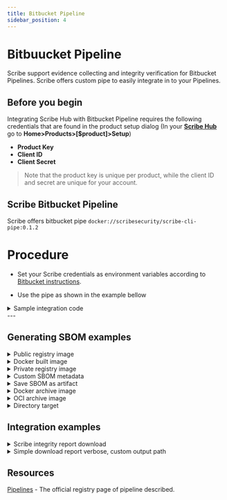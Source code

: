 ```yaml
---
title: Bitbucket Pipeline
sidebar_position: 4
---
```



# Bitbuucket Pipeline
Scribe support evidence collecting and integrity verification for Bitbucket Pipelines.
Scribe offers custom pipe to easily integrate in to your Pipelines.

## Before you begin
Integrating Scribe Hub with Bitbucket Pipeline requires the following credentials that are found in the product setup dialog (In your **[Scribe Hub](https://prod.hub.scribesecurity.com/ "Scribe Hub Link")** go to **Home>Products>[$product]>Setup**)

* **Product Key**
* **Client ID**
* **Client Secret**

>Note that the product key is unique per product, while the client ID and secret are unique for your account.

## Scribe Bitbucket Pipeline

Scribe offers bitbucket pipe `docker://scribesecurity/scribe-cli-pipe:0.1.2`

# Procedure
* Set your Scribe credentials as environment variables according to [Bitbucket instructions](https://support.atlassian.com/bitbucket-cloud/docs/variables-and-secrets/).

* Use the pipe as shown in the example bellow
<details>
  <summary>  Sample integration code </summary>

  ```YAML
  image:
    name: python:3.7

  scribe-bitbucket-simple-job: &scribe-bitbucket-simple-job
    step:
      name: scribe-bitbucket-simple-test
      - git clone -b v1.0.0-alpha.4 --single-branch https://github.com/mongo-express/mongo-express.git mongo-express-scm
      - pipe: docker://scribesecuriy.jfrog.io/scribe-docker-public-local/valint-pipe:dev-latest
        variables:
          COMMAND_NAME: bom
          TARGET: dir:mongo-express-scm
          PRODUCT_KEY: $PRODUCT_KEY
          SCRIBE_CLIENT_ID: $SCRIBE_CLIENT_ID
          SCRIBE_CLIENT_SECRET: $SCRIBE_CLIENT_SECRET
          SCRIBE_URL: "https://api.staging.scribesecurity.com"
          SCRIBE_LOGIN_URL: "https://scribesecurity-staging.us.auth0.com"
          SCRIBE_AUDIENCE: "api.staging.scribesecurity.com"
      - pipe: docker://scribesecuriy.jfrog.io/scribe-docker-public-local/valint-pipe:dev-latest
        variables:
          COMMAND_NAME: bom
          TARGET: "mongo-express:1.0.0-alpha.4" 
          VERBOSE: 2
          SCRIBE_ENABLE: "true"
          PRODUCT_KEY: $PRODUCT_KEY
          SCRIBE_CLIENT_ID: $SCRIBE_CLIENT_ID
          SCRIBE_CLIENT_SECRET: $SCRIBE_CLIENT_SECRET
          SCRIBE_URL: "https://api.staging.scribesecurity.com"
          SCRIBE_LOGIN_URL: "https://scribesecurity-staging.us.auth0.com"
          SCRIBE_AUDIENCE: "api.staging.scribesecurity.com"
      - pipe: docker://scribesecuriy.jfrog.io/scribe-docker-public-local/valint-pipe:dev-latest
        variables:
          COMMAND_NAME: report
          VERBOSE: 2
          SCRIBE_ENABLE: "true"
          PRODUCT_KEY: $PRODUCT_KEY
          SCRIBE_CLIENT_ID: $SCRIBE_CLIENT_ID
          SCRIBE_CLIENT_SECRET: $SCRIBE_CLIENT_SECRET
          SCRIBE_URL: "https://api.staging.scribesecurity.com"
          SCRIBE_LOGIN_URL: "https://scribesecurity-staging.us.auth0.com"
          SCRIBE_AUDIENCE: "api.staging.scribesecurity.com"
          TIMEOUT: 120s
      services:
      - docker

  pipelines:
    default:
    - <<: *scribe-bitbucket-simple-job

  ```

</details>
---

## Generating SBOM examples
<details>
  <summary>  Public registry image </summary>

Create SBOM from remote `busybox:latest` image, skip if found by the cache.

```YAML
  step:
    name: Test
    script:
    - pipe: docker://scribesecurity/scribe-cli-pipe:0.1.2
      variables:
        COMMAND: bom
        TARGET: busybox:latest
        PRODUCT_KEY: $PRODUCT_KEY
        SCRIBE_CLIENT_ID: $SCRIBE_CLIENT_ID
        SCRIBE_CLIENT_SECRET: $SCRIBE_CLIENT_SECRET
``` 

</details>


<details>
  <summary>  Docker built image </summary>

Create SBOM for image built by local docker `image_name:latest` image, overwrite cache.

```YAML
  step:
    name: Test
    script:
    - pipe: docker://scribesecurity/scribe-cli-pipe:0.1.2
      variables:
        COMMAND: bom
        TARGET: image_name:latest
        PRODUCT_KEY: $PRODUCT_KEY
        SCRIBE_CLIENT_ID: $SCRIBE_CLIENT_ID
        SCRIBE_CLIENT_SECRET: $SCRIBE_CLIENT_SECRET
        FORCE: true
        format: json
``` 
</details>
<details>
  <summary>  Private registry image </summary>

Custom private registry, skip cache (using `Force`), output verbose (debug level) log output.
```YAML
step:
  name: Test
  script:
  - pipe: docker://scribesecurity/scribe-cli-pipe:0.1.2
    variables:
      COMMAND: bom
      TARGET: scribesecuriy.jfrog.io/scribe-docker-local/stub_remote:latest
      PRODUCT_KEY: $PRODUCT_KEY
      SCRIBE_CLIENT_ID: $SCRIBE_CLIENT_ID
      SCRIBE_CLIENT_SECRET: $SCRIBE_CLIENT_SECRET
      FORCE: true
      VERBOSE: 2
```
</details>


<details>
  <summary>  Custom SBOM metadata </summary>

Custom metadata added to SBOM
Data will be included in the signed payload when the output is an attestation.
```YAML
step:
  name: Test
  script:
  - pipe: docker://scribesecurity/scribe-cli-pipe:0.1.2
    variables:
      COMMAND: bom
      TARGET: busybox:latest
      PRODUCT_KEY: $PRODUCT_KEY
      SCRIBE_CLIENT_ID: $SCRIBE_CLIENT_ID
      SCRIBE_CLIENT_SECRET: $SCRIBE_CLIENT_SECRET
      FORCE: true
      VERBOSE: 2
      FORMAT: json
      LABEL: test_label
      ENV: test_env
```
</details>


<details>
  <summary> Save SBOM as artifact </summary>

Using action `output_path` you can access the generated SBOM and store it as an artifact.
```YAML
step:
  name: Test
  script:
  - pipe: docker://scribesecurity/scribe-cli-pipe:0.1.2
    variables:
      COMMAND: bom
      TARGET: busybox:latest
      PRODUCT_KEY: $PRODUCT_KEY
      SCRIBE_CLIENT_ID: $SCRIBE_CLIENT_ID
      SCRIBE_CLIENT_SECRET: $SCRIBE_CLIENT_SECRET
      VERBOSE: 2
      OUTPUT_FILE: "./result_report.json"
``` 
</details>

<details>
  <summary> Docker archive image </summary>

Create SBOM from local `docker save ...` output.
```YAML
step:
  name: Test
  script:
  - pipe: docker://scribesecurity/scribe-cli-pipe:0.1.2
    variables:
      COMMAND: bom
      TARGET: saved_docker.tar
      PRODUCT_KEY: $PRODUCT_KEY
      SCRIBE_CLIENT_ID: $SCRIBE_CLIENT_ID
      SCRIBE_CLIENT_SECRET: $SCRIBE_CLIENT_SECRET
      VERBOSE: 2
``` 
</details>

<details>
  <summary> OCI archive image </summary>

Create SBOM from the local oci archive.

```YAML
step:
  name: Test
  script:
  - pipe: docker://scribesecurity/scribe-cli-pipe:0.1.2
    variables:
      COMMAND: bom
      TARGET: oci-archive:saved_oci.tar
      PRODUCT_KEY: $PRODUCT_KEY
      SCRIBE_CLIENT_ID: $SCRIBE_CLIENT_ID
      SCRIBE_CLIENT_SECRET: $SCRIBE_CLIENT_SECRET
      VERBOSE: 2
``` 
</details>

<details>
  <summary> Directory target </summary>

Create SBOM from a local directory. 

```YAML
step:
  name: Test
  script:
  - pipe: docker://scribesecurity/scribe-cli-pipe:0.1.2
    variables:
      COMMAND: bom
      TARGET: dir:./testdir
      PRODUCT_KEY: $PRODUCT_KEY
      SCRIBE_CLIENT_ID: $SCRIBE_CLIENT_ID
      SCRIBE_CLIENT_SECRET: $SCRIBE_CLIENT_SECRET
      VERBOSE: 2
``` 
</details>

## Integration examples
<details>
  <summary>  Scribe integrity report download </summary>

Download integrity report. \
The default output will be set to `scribe/valint/` subdirectory (Use `output-directory` argument to overwrite location).

```YAML
step:
  name: Test
  script:
  - pipe: docker://scribesecurity/scribe-cli-pipe:0.1.2
    variables:
      COMMAND: report
      TARGET: dir:./testdir
      PRODUCT_KEY: $PRODUCT_KEY
      SCRIBE_CLIENT_ID: $SCRIBE_CLIENT_ID
      SCRIBE_CLIENT_SECRET: $SCRIBE_CLIENT_SECRET
      VERBOSE: 2
``` 


</details>

<details>
  <summary> Simple download report verbose, custom output path </summary>

Download report for CI run and save the output to a local file.

```YAML
step:
  name: Test
  script:
  - pipe: docker://scribesecurity/scribe-cli-pipe:0.1.2
    variables:
      COMMAND: report
      PRODUCT_KEY: $PRODUCT_KEY
      SCRIBE_CLIENT_ID: $SCRIBE_CLIENT_ID
      SCRIBE_CLIENT_SECRET: $SCRIBE_CLIENT_SECRET
      VERBOSE: 2
      OUTPUT_FILE: "./result_report.json"
``` 
</details>


## Resources

[Pipelines](https://support.atlassian.com/bitbucket-cloud/docs/get-started-with-bitbucket-pipelines/) - The official registry page of pipeline described.

